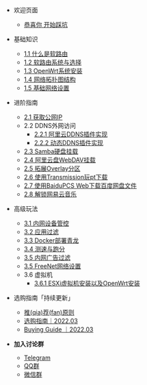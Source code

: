 - 欢迎页面

  - [恭喜你 开始踩坑](/README.md)
- 基础知识
  - [1.1 什么是软路由](/基础知识/软路由的定义.md)
  - [1.2 软路由系统与选择](/基础知识/软路由系统与选择.md)
  - [1.3 OpenWrt系统安装](/基础知识/OpenWrt系统安装.md)
  - [1.4 网络拓扑图结构](/基础知识/网络拓扑图.md)
  - [1.5 基础网络设置](/基础知识/基础网络设置.md)
- 进阶指南

  - [2.1 获取公网IP](/进阶指南/获取公网IP.md)
  - 2.2 DDNS外网访问
    - [2.2.1 阿里云DDNS插件实现](/进阶指南/DDNS实现外网访问.md)
    - [2.2.2 动态DDNS插件实现](/进阶指南/DDNS实现外网访问方法2.md)
  - [2.3 Samba硬盘挂载](/进阶指南/Samba硬盘挂载.md)
  - [2.4 阿里云盘WebDAV挂载](/进阶指南/阿里云盘WebDAV挂载.md)
  - [2.5 拓展Overlay分区](/进阶指南/拓展Overlay分区.md)
  - [2.6 使用Transmission玩pt下载](/进阶指南/使用Transmission玩转pt下载.md)
  - [2.7 使用BaiduPCS Web下载百度网盘文件](/进阶指南/使用BaiduPCS.md)
  - [2.8 解锁网易云音乐](/进阶指南/解锁网易云音乐.md)
- 高级玩法
  - [3.1 内网设备管控](/高级玩法/内网设备管控.md)
  - [3.2 应用过滤](/高级玩法/应用过滤.md)
  - [3.3 Docker部署青龙](/高级玩法/Docker部署青龙.md)
  - [3.4 测速与跑分](/高级玩法/测速与跑分.md)
  - [3.5 内网广告过滤](/高级玩法/内网广告过滤.md)
  - [3.5 FreeNet网络设置](/高级玩法/FreeNet网络设置.md)
  - 3.6 虚拟机
    - [3.6.1 ESXi虚拟机安装以及OpenWrt安装](/高级玩法/ESXI虚拟机的安装｜在ESXi中安装OpenWrt.md)

- 选购指南「持续更新」
  - [推(qia)荐(fan)原则](/选购指南/推(qia)荐(fan)原则.md)
  - [选购指南｜2022.03](/选购指南/2022.02推荐.md)
  - [Buying Guide ｜2022.03](/选购指南/BuyingGuide.md)


- **加入讨论群**
  - [Telegram](/加入讨论群/telegram.md)
  - [QQ群](/加入讨论群/qq.md)
  - [微信群](/加入讨论群/wechat.md)
